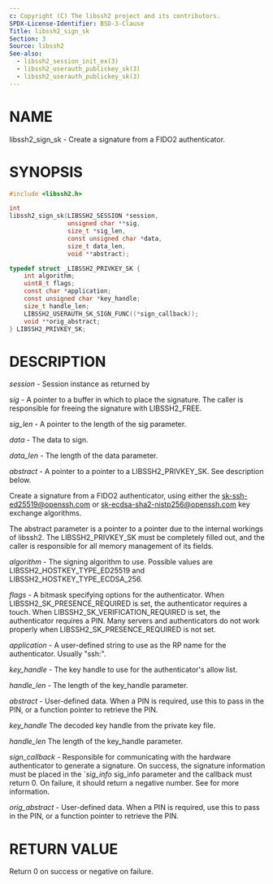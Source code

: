 ```yaml
---
c: Copyright (C) The libssh2 project and its contributors.
SPDX-License-Identifier: BSD-3-Clause
Title: libssh2_sign_sk
Section: 3
Source: libssh2
See-also:
  - libssh2_session_init_ex(3)
  - libssh2_userauth_publickey_sk(3)
  - libssh2_userauth_publickey_sk(3)
---
```


# NAME

libssh2_sign_sk - Create a signature from a FIDO2 authenticator.

# SYNOPSIS

~~~c
#include <libssh2.h>

int
libssh2_sign_sk(LIBSSH2_SESSION *session,
                unsigned char **sig,
                size_t *sig_len,
                const unsigned char *data,
                size_t data_len,
                void **abstract);

typedef struct _LIBSSH2_PRIVKEY_SK {
    int algorithm;
    uint8_t flags;
    const char *application;
    const unsigned char *key_handle;
    size_t handle_len;
    LIBSSH2_USERAUTH_SK_SIGN_FUNC((*sign_callback));
    void **orig_abstract;
} LIBSSH2_PRIVKEY_SK;
~~~

# DESCRIPTION

*session* - Session instance as returned by

*sig* - A pointer to a buffer in which to place the signature. The caller
is responsible for freeing the signature with LIBSSH2_FREE.

*sig_len* - A pointer to the length of the sig parameter.

*data* - The data to sign.

*data_len* - The length of the data parameter.

*abstract* - A pointer to a pointer to a LIBSSH2_PRIVKEY_SK. See
description below.

Create a signature from a FIDO2 authenticator, using either the
sk-ssh-ed25519@openssh.com or sk-ecdsa-sha2-nistp256@openssh.com key
exchange algorithms.

The abstract parameter is a pointer to a pointer due to the internal workings
of libssh2. The LIBSSH2_PRIVKEY_SK must be completely filled out, and the
caller is responsible for all memory management of its fields.

*algorithm* - The signing algorithm to use. Possible values are
LIBSSH2_HOSTKEY_TYPE_ED25519 and LIBSSH2_HOSTKEY_TYPE_ECDSA_256.

*flags* - A bitmask specifying options for the authenticator. When
LIBSSH2_SK_PRESENCE_REQUIRED is set, the authenticator requires a touch. When
LIBSSH2_SK_VERIFICATION_REQUIRED is set, the authenticator requires a PIN.
Many servers and authenticators do not work properly when
LIBSSH2_SK_PRESENCE_REQUIRED is not set.

*application* - A user-defined string to use as the RP name for the
authenticator. Usually "ssh:".

*key_handle* - The key handle to use for the authenticator's allow list.

*handle_len* - The length of the key_handle parameter.

*abstract* - User-defined data. When a PIN is required, use this to pass in
the PIN, or a function pointer to retrieve the PIN.

*key_handle* The decoded key handle from the private key file.

*handle_len* The length of the key_handle parameter.

*sign_callback* - Responsible for communicating with the hardware
authenticator to generate a signature. On success, the signature information
must be placed in the `*sig_info* sig_info parameter and the callback must
return 0. On failure, it should return a negative number. See
 for more information.

*orig_abstract* - User-defined data. When a PIN is required, use this to
pass in the PIN, or a function pointer to retrieve the PIN.

# RETURN VALUE

Return 0 on success or negative on failure.
